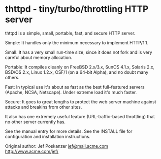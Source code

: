 # thttpd - tiny/turbo/throttling HTTP server

thttpd is a simple, small, portable, fast, and secure HTTP server.

Simple: It handles only the minimum necessary to implement HTTP/1.1.

Small: It has a very small run-time size, since it does not fork and is very
careful about memory allocation.

Portable: It compiles cleanly on FreeBSD 2.x/3.x, SunOS 4.1.x, Solaris 2.x,
BSD/OS 2.x, Linux 1.2.x, OSF/1 (on a 64-bit Alpha), and no doubt many others.

Fast: In typical use it's about as fast as the best full-featured servers
(Apache, NCSA, Netscape). Under extreme load it's much faster.

Secure: It goes to great lengths to protect the web server machine against
attacks and breakins from other sites.

It also has one extremely useful feature (URL-traffic-based throttling) that no
other server currently has.

See the manual entry for more details. See the INSTALL file for
configuration and installation instructions.

Original author:
    Jef Poskanzer  jef@mail.acme.com  http://www.acme.com/jef/
